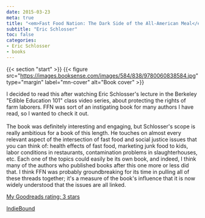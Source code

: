 ```yaml
---
date: 2015-03-23
meta: true
title: "<em>Fast Food Nation: The Dark Side of the All-American Meal</em>"
subtitle: "Eric Schlosser"
toc: false
categories:
- Eric Schlosser
- books
---
```


{{< section "start" >}}
{{< figure src="https://images.booksense.com/images/584/838/9780060838584.jpg" type="margin" label="mn-cover" alt="Book cover" >}}

I decided to read this after watching Eric Schlosser's lecture in the Berkeley "Edible Education 101" class video series, about protecting the rights of farm laborers. FFN was sort of an instigating book for many authors I have read, so I wanted to check it out.<br /><br />The book was definitely interesting and engaging, but Schlosser's scope is really ambitious for a book of this length. He touches on almost every relevant aspect of the intersection of fast food and social justice issues that you can think of: health effects of fast food, marketing junk food to kids, labor conditions in restaurants, contamination problems in slaughterhouses, etc. Each one of the topics could easily be its own book, and indeed, I think many of the authors who published books after this one more or less did that. I think FFN was probably groundbreaking for its time in pulling all of these threads together; it's a measure of the book's influence that it is now widely understood that the issues are all linked.

[My Goodreads rating: 3 stars](https://www.goodreads.com/review/show/1235606221)  

[IndieBound](https://www.indiebound.org/book/9780060838584)
